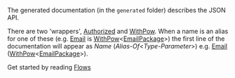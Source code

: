 The generated documentation (in the `generated` folder) describes the JSON API.

There are two 'wrappers', [Authorized](generated/auth/Authorized.md) and [WithPow](generated/pow/WithPow.md). When a name is an alias for one of these (e.g. [Email](generated/email/Email.md) is [WithPow](generated/pow/WithPow.md)<[EmailPackage](generated/email/EmailPackage.md)>) the first line of the documentation will appear as *Name* (*Alias-Of*<*Type-Parameter*>) e.g. [Email](generated/email/Email.md) ([WithPow](generated/pow/WithPow.md)<[EmailPackage](generated/email/EmailPackage.md)>).

Get started by reading [Flows](Flows.md)